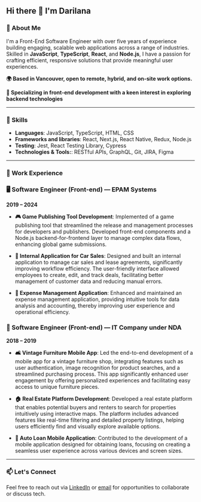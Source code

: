 ## Hi there 👋 I'm Darilana

### 🚀 About Me

I'm a Front-End Software Engineer with over five years of experience building engaging, scalable web applications across a range of industries. Skilled in **JavaScript**, **TypeScript**, **React**, and **Node.js**, I have a passion for crafting efficient, responsive solutions that provide meaningful user experiences.

**🌍 Based in Vancouver, open to remote, hybrid, and on-site work options.**     

**🧰 Specializing in front-end development with a keen interest in exploring backend technologies** 

---

### 🔧 Skills
- **Languages**: JavaScript, TypeScript, HTML, CSS
- **Frameworks and libraries**: React, Next.js, React Native, Redux, Node.js
- **Testing**: Jest, React Testing Library, Cypress
- **Technologies & Tools:**: RESTful APIs, GraphQL, Git, JIRA, Figma

---

### 💼 Work Experience

### 🖥️ Software Engineer (Front-end) — EPAM Systems  
**2019 – 2024**

- **🎮 Game Publishing Tool Development**: Implemented of a game publishing tool that streamlined the release and management processes for developers and publishers. Developed front-end components and a Node.js backend-for-frontend layer to manage complex data flows, enhancing global game submissions.
  
- **🚗 Internal Application for Car Sales**: Designed and built an internal application to manage car sales and lease agreements, significantly improving workflow efficiency. The user-friendly interface allowed employees to create, edit, and track deals, facilitating better management of customer data and reducing manual errors.
  
- **💼 Expense Management Application**: Enhanced and maintained an expense management application, providing intuitive tools for data analysis and accounting, thereby improving user experience and operational efficiency.

### 🏢 Software Engineer (Front-end) — IT Company under NDA  
**2018 – 2019**

- **🛋️ Vintage Furniture Mobile App**: Led the end-to-end development of a mobile app for a vintage furniture shop, integrating features such as user authentication, image recognition for product searches, and a streamlined purchasing process. This app significantly enhanced user engagement by offering personalized experiences and facilitating easy access to unique furniture pieces.
  
- **🏠 Real Estate Platform Development**: Developed a real estate platform that enables potential buyers and renters to search for properties intuitively using interactive maps. The platform includes advanced features like real-time filtering and detailed property listings, helping users efficiently find and visually explore available options.

- **🚗 Auto Loan Mobile Application**: Contributed to the development of a mobile application designed for obtaining loans, focusing on creating a seamless user experience across various devices and screen sizes.
---

### 📫 Let's Connect

Feel free to reach out via [LinkedIn](https://www.linkedin.com/in/darilana-kudinova) or [email](mailto:darilana.kudinova@gmail.com) for opportunities to collaborate or discuss tech.

